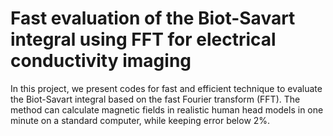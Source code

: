 # Fast evaluation of the Biot-Savart integral using FFT for electrical conductivity imaging
In this project, we present codes for fast and efficient technique to evaluate 
the Biot-Savart integral based on the fast Fourier transform (FFT). The method 
can calculate magnetic fields in realistic human head models 
in one minute on a standard computer, while keeping error below 2%.